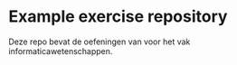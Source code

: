 # Example exercise repository

Deze repo bevat de oefeningen van voor het vak informaticawetenschappen.